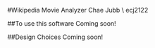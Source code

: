 #Wikipedia Movie Analyzer
Chae Jubb \\ ecj2122

##To use this software
Coming soon!

##Design Choices
Coming soon!
